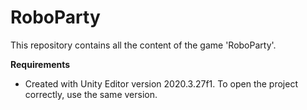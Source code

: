 # RoboParty
This repository contains all the content of the game 'RoboParty'.

**Requirements**
- Created with Unity Editor version 2020.3.27f1. To open the project correctly, use the same version.
